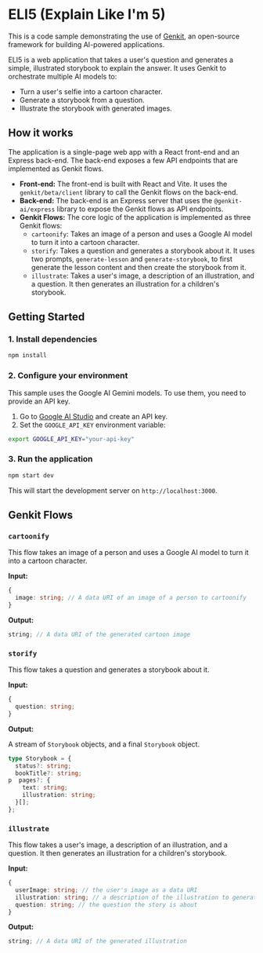 # ELI5 (Explain Like I'm 5)

This is a code sample demonstrating the use of [Genkit](https://firebase.google.com/docs/genkit), an open-source framework for building AI-powered applications.

ELI5 is a web application that takes a user's question and generates a simple, illustrated storybook to explain the answer. It uses Genkit to orchestrate multiple AI models to:

*   Turn a user's selfie into a cartoon character.
*   Generate a storybook from a question.
*   Illustrate the storybook with generated images.

## How it works

The application is a single-page web app with a React front-end and an Express back-end. The back-end exposes a few API endpoints that are implemented as Genkit flows.

*   **Front-end:** The front-end is built with React and Vite. It uses the `genkit/beta/client` library to call the Genkit flows on the back-end.
*   **Back-end:** The back-end is an Express server that uses the `@genkit-ai/express` library to expose the Genkit flows as API endpoints.
*   **Genkit Flows:** The core logic of the application is implemented as three Genkit flows:
    *   `cartoonify`: Takes an image of a person and uses a Google AI model to turn it into a cartoon character.
    *   `storify`: Takes a question and generates a storybook about it. It uses two prompts, `generate-lesson` and `generate-storybook`, to first generate the lesson content and then create the storybook from it.
    *   `illustrate`: Takes a user's image, a description of an illustration, and a question. It then generates an illustration for a children's storybook.

## Getting Started

### 1. Install dependencies

```bash
npm install
```

### 2. Configure your environment

This sample uses the Google AI Gemini models. To use them, you need to provide an API key.

1.  Go to [Google AI Studio](https://aistudio.google.com/) and create an API key.
2.  Set the `GOOGLE_API_KEY` environment variable:

```bash
export GOOGLE_API_KEY="your-api-key"
```

### 3. Run the application

```bash
npm start dev
```

This will start the development server on `http://localhost:3000`.

## Genkit Flows

### `cartoonify`

This flow takes an image of a person and uses a Google AI model to turn it into a cartoon character.

**Input:**

```typescript
{
  image: string; // A data URI of an image of a person to cartoonify
}
```

**Output:**

```typescript
string; // A data URI of the generated cartoon image
```

### `storify`

This flow takes a question and generates a storybook about it.

**Input:**

```typescript
{
  question: string;
}
```

**Output:**

A stream of `Storybook` objects, and a final `Storybook` object.

```typescript
type Storybook = {
  status?: string;
  bookTitle?: string;
p  pages?: {
    text: string;
    illustration: string;
  }[];
};
```

### `illustrate`

This flow takes a user's image, a description of an illustration, and a question. It then generates an illustration for a children's storybook.

**Input:**

```typescript
{
  userImage: string; // the user's image as a data URI
  illustration: string; // a description of the illustration to generate
  question: string; // the question the story is about
}
```

**Output:**

```typescript
string; // A data URI of the generated illustration
```
